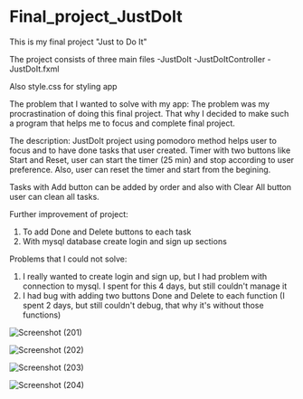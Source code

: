 # Final_project_JustDoIt
This is my final project  "Just to Do It"

The project consists of three main files 
-JustDoIt
-JustDoItController
-JustDoIt.fxml

Also style.css for styling app

The problem that I wanted to solve with my app: The problem was my procrastination of doing this final project. That why I decided to make such a program that helps me to focus and complete final project. 

The description: JustDoIt project using pomodoro method helps user to focus and to have done tasks that user created. Timer with two buttons like Start and Reset, user can start the timer (25 min) and stop according to user preference. Also, user can reset the timer and start from the begining. 

Tasks with Add button can be added by order and also with Clear All button user can clean all tasks. 

Further improvement of project: 
1. To add Done and Delete buttons to each task 
2. With mysql database create login and sign up sections

Problems that I could not solve: 
1. I really wanted to create login and sign up, but I had problem with connection to mysql. I spent for this 4 days, but still couldn't manage it 
2. I had bug with adding two buttons Done and Delete to each function (I spent 2 days, but still couldn't debug, that why it's without those functions)

![Screenshot (201)](https://github.com/Cholpon-Ishenbekova/Final_project_JustDoIt/assets/68575387/c416f335-cf4d-4869-b70f-f33659725029)

![Screenshot (202)](https://github.com/Cholpon-Ishenbekova/Final_project_JustDoIt/assets/68575387/af798fd0-181d-4a75-b554-8c1418d9c5b6)

![Screenshot (203)](https://github.com/Cholpon-Ishenbekova/Final_project_JustDoIt/assets/68575387/396d6af5-e043-4392-a29b-5ab21b365871)

![Screenshot (204)](https://github.com/Cholpon-Ishenbekova/Final_project_JustDoIt/assets/68575387/eebc5835-d075-4c20-8fd1-3d1c25b94abc)
